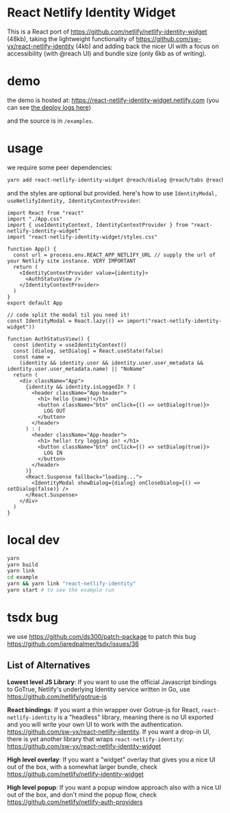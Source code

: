 # React Netlify Identity Widget

This is a React port of https://github.com/netlify/netlify-identity-widget (48kb), taking the lightweight functionality of https://github.com/sw-yx/react-netlify-identity (4kb) and adding back the nicer UI with a focus on accessibility (with @reach UI) and bundle size (only 6kb as of writing).

# demo

the demo is hosted at: https://react-netlify-identity-widget.netlify.com (you can see [the deploy logs here](https://app.netlify.com/sites/react-netlify-identity-widget/deploys))

and the source is in `/examples`.

# usage

we require some peer dependencies:

```bash
yarn add react-netlify-identity-widget @reach/dialog @reach/tabs @reach/visually-hidden
```

and the styles are optional but provided. here's how to use `IdentityModal, useNetlifyIdentity, IdentityContextProvider`:

```tsx
import React from "react"
import "./App.css"
import { useIdentityContext, IdentityContextProvider } from "react-netlify-identity-widget"
import "react-netlify-identity-widget/styles.css"

function App() {
  const url = process.env.REACT_APP_NETLIFY_URL // supply the url of your Netlify site instance. VERY IMPORTANT
  return (
    <IdentityContextProvider value={identity}>
      <AuthStatusView />
    </IdentityContextProvider>
  )
}
export default App

// code split the modal til you need it!
const IdentityModal = React.lazy(() => import("react-netlify-identity-widget"))

function AuthStatusView() {
  const identity = useIdentityContext()
  const [dialog, setDialog] = React.useState(false)
  const name =
    (identity && identity.user && identity.user.user_metadata && identity.user.user_metadata.name) || "NoName"
  return (
    <div className="App">
      {identity && identity.isLoggedIn ? (
        <header className="App-header">
          <h1> hello {name}!</h1>
          <button className="btn" onClick={() => setDialog(true)}>
            LOG OUT
          </button>
        </header>
      ) : (
        <header className="App-header">
          <h1> hello! try logging in! </h1>
          <button className="btn" onClick={() => setDialog(true)}>
            LOG IN
          </button>
        </header>
      )}
      <React.Suspense fallback="loading...">
        <IdentityModal showDialog={dialog} onCloseDialog={() => setDialog(false)} />
      </React.Suspense>
    </div>
  )
}
```

# local dev

```bash
yarn
yarn build
yarn link
cd example
yarn && yarn link "react-netlify-identity"
yarn start # to see the example run
```

# tsdx bug

we use https://github.com/ds300/patch-package to patch this bug https://github.com/jaredpalmer/tsdx/issues/36

## List of Alternatives

**Lowest level JS Library**: If you want to use the official Javascript bindings to GoTrue, Netlify's underlying Identity service written in Go, use https://github.com/netlify/gotrue-js

**React bindings**: If you want a thin wrapper over Gotrue-js for React, `react-netlify-identity` is a "headless" library, meaning there is no UI exported and you will write your own UI to work with the authentication. https://github.com/sw-yx/react-netlify-identity. If you want a drop-in UI, there is yet another library that wraps `react-netlify-identity`: https://github.com/sw-yx/react-netlify-identity-widget

**High level overlay**: If you want a "widget" overlay that gives you a nice UI out of the box, with a somewhat larger bundle, check https://github.com/netlify/netlify-identity-widget

**High level popup**: If you want a popup window approach also with a nice UI out of the box, and don't mind the popup flow, check https://github.com/netlify/netlify-auth-providers
